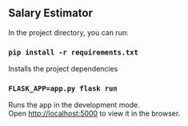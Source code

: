 

## Salary Estimator 

In the project directory, you can run:

### `pip install -r requirements.txt`

Installs the project dependencies

### `FLASK_APP=app.py flask run`

Runs the app in the development mode.<br />
Open [http://localhost:5000](http://localhost:5000) to view it in the browser.
